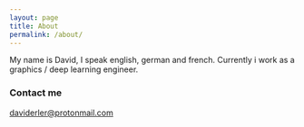 ```yaml
---
layout: page
title: About
permalink: /about/
---
```


My name is David, I speak english, german and french.
Currently i work as a graphics / deep learning engineer.

### Contact me

[daviderler@protonmail.com](mailto:daviderler@protonmail.com)